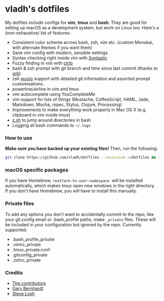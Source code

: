# vladh's dotfiles

My dotfiles include configs for **vim**, **tmux** and **bash**. They are good for setting up macOS as a development system, but work on Linux too. Here's a (non-exhaustive) list of features:

* Consistent color scheme across bash, zsh, vim etc. (custom Monokai, with alternate themes if you want them)
* Sane vim config with modern, sensible settings
* Syntax checking right inside vim with [Syntastic](https://github.com/scrooloose/syntastic)
* Fuzzy finding in vim with [ctrlp](https://github.com/kien/ctrlp.vim)
* bash & zsh prompt with git branch and time since last commit (thanks to [grb](https://github.com/garybernhardt))
* zsh [wunjo](http://www.wunjo.org/zsh-git/) support with detailed git information and assorted prompt customisations.
* powerline/airline in vim and tmux
* vim autocomplete using YouCompleteMe
* vim support for lots of things (Mustache, CoffeeScript, HAML, Jade, Markdown, Mocha, rspec, Stylus, Clojure, Processing)
* Improvements to make everything work properly in Mac OS X (e.g. clipboard in vim inside tmux)
* [z.sh](https://github.com/rupa/z) to jump around directories in bash
* Logging all bash commands to `~/.logs`

### How to use

**Make sure you have backed up your existing files!** Then, run the following:

```bash
git clone https://github.com/vladh/dotfiles --recursive ~/dotfiles && ~/dotfiles/.install.sh
```

### macOS specific packages

If you have Homebrew, `reattach-to-user-namespace `will be installed automatically, which makes tmux open new windows in the right directory. If you don't have Homebrew, you will have to install this manually.

### Private files

To add any options you don't want to accidentally commit to the repo, like your git.config email or .bash\_profile paths, make `_private` files. These will be included in your configuration but ignored by the repo. Currently supported:

* .bash_profile_private
* .vimrc_private
* .tmux_private.conf
* .gitconfig_private
* .zshrc_private

### Credits

* [The contributors](https://github.com/vladh/dotfiles/graphs/contributors)
* [Gary Bernhardt](https://github.com/garybernhardt)
* [Steve Losh](http://stevelosh.com/)
